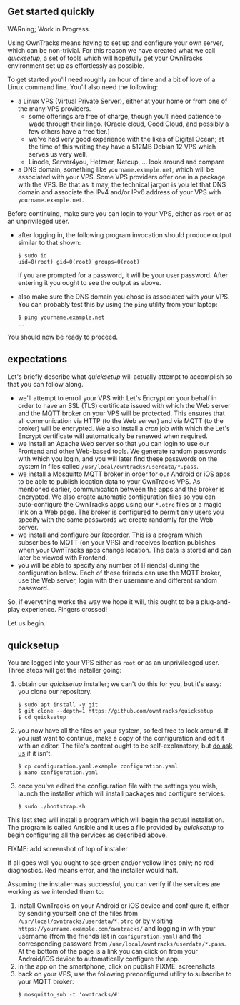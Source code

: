 ## Get started quickly

WARning; Work in Progress

Using OwnTracks means having to set up and configure your own server, which can be non-trivial. For this reason we have created what we call _quicksetup_, a set of tools which will hopefully get your OwnTracks environment set up as effortlessly as possible.

To get started you'll need roughly an hour of time and a bit of love of a Linux command line. You'll also need the following:

- a Linux VPS (Virtual Private Server), either at your home or from one of the many VPS providers.
  - some offerings are free of charge, though you'll need patience to wade through their lingo. (Oracle cloud, Good Cloud, and possibly a few others have a free tier.)
  - we've had very good experience with the likes of Digital Ocean; at the time of this writing they have a 512MB Debian 12 VPS which serves us very well.
  - Linode, Server4you, Hetzner, Netcup, ... look around and compare
- a DNS domain, something like `yourname.example.net`, which will be associated with your VPS. Some VPS providers offer one in a package with the VPS. Be that as it may, the technical jargon is you let that DNS domain and associate the IPv4 and/or IPv6 address of your VPS with `yourname.example.net`.

Before continuing, make sure you can login to your VPS, either as `root` or as an unprivileged user.
- after logging in, the following program invocation should produce output similar to that shown:
  ```console
  $ sudo id
  uid=0(root) gid=0(root) groups=0(root)
  ```

  if you are prompted for a password, it will be your user password. After entering it you ought to see the output as above.

- also make sure the DNS domain you chose is associated with your VPS. You can probably test this by using the `ping` utility from your laptop:
  ```console
  $ ping yourname.example.net
  ...
  ```

You should now be ready to proceed.

## expectations

Let's briefly describe what _quicksetup_ will actually attempt to accomplish so that you can follow along.

- we'll attempt to enroll your VPS with Let's Encrypt on your behalf in order to have an SSL (TLS) certificate issued with which the Web server and the MQTT broker on your VPS will be protected. This ensures that all communication via HTTP (to the Web server) and via MQTT (to the broker) will be encrypted. We also install a _cron_ job with which the Let's Encrypt certificate will automatically be renewed when required.
- we install an Apache Web server so that you can login to use our Frontend and other Web-based tools. We generate random passwords with which you login, and you will later find these passwords on the system in files called `/usr/local/owntracks/userdata/*.pass`.
- we install a Mosquitto MQTT broker in order for our Android or iOS apps to be able to publish location data to your OwnTracks VPS. As mentioned earlier, communication between the apps and the broker is encrypted. We also create automatic configuration files so you can auto-configure the OwnTracks apps using our `*.otrc` files or a magic link on a Web page. The broker is configured to permit only users you specify with the same passwords we create randomly for the Web server.
- we install and configure our Recorder. This is a program which subscribes to MQTT (on your VPS) and receives location publishes when your OwnTracks apps change location. The data is stored and can later be viewed with Frontend.
- you will be able to specify any number of [Friends] during the configuration below. Each of these friends can use the MQTT broker, use the Web server, login with their username and different random password.

So, if everything works the way we hope it will, this ought to be a plug-and-play experience. Fingers crossed!

Let us begin.

## quicksetup

You are logged into your VPS either as `root` or as an unpriviledged user. Three steps will get the installer going:

1. obtain our _quicksetup_ installer; we can't do this for you, but it's easy: you clone our repository.
   ```console
   $ sudo apt install -y git
   $ git clone --depth=1 https://github.com/owntracks/quicksetup
   $ cd quicksetup
   ```

2. you now have all the files on your system, so feel free to look around. If you just want to continue, make a copy of the configuration and edit it with an editor. The file's content ought to be self-explanatory, but [do ask us](https://github.com/owntracks/quicksetup/issues) if it isn't.
   ```console
   $ cp configuration.yaml.example configuration.yaml
   $ nano configuration.yaml
   ```

3. once you've edited the configuration file with the settings you wish, launch the installer which will install packages and configure services.
   ```console
   $ sudo ./bootstrap.sh
   ```

This last step will install a program which will begin the actual installation. The program is called Ansible and it uses a file provided by _quicksetup_ to begin configuring all the services as described above.

FIXME: add screenshot of top of installer

If all goes well you ought to see green and/or yellow lines only; no red diagnostics. Red means error, and the installer would halt.

Assuming the installer was successful, you can verify if the services are working as we intended them to:

1. install OwnTracks on your Android or iOS device and configure it, either by sending yourself one of the files from `/usr/local/owntracks/userdata/*.otrc` or by visiting `https://yourname.example.com/owntracks/` and logging in with your username (from the friends list in `configuration.yaml`) and the corresponding password from `/usr/local/owntracks/userdata/*.pass`. At the bottom of the page is a link you can click on from your Android/iOS device to automatically configure the app.
2. in the app on the smartphone, click on publish 
   FIXME: screenshots
3. back on your VPS, use the following preconfigured utility to subscribe to your MQTT broker:
   ```console
   $ mosquitto_sub -t 'owntracks/#'
   ```
    



